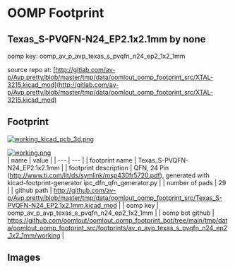 # OOMP Footprint  
## Texas_S-PVQFN-N24_EP2.1x2.1mm  by none  
  
oomp key: oomp_av_p_avp_texas_s_pvqfn_n24_ep2_1x2_1mm  
  
source repo at: [http://gitlab.com/av-p/Avp.pretty/blob/master/tmp/data/oomlout_oomp_footprint_src/XTAL-3215.kicad_mod](http://gitlab.com/av-p/Avp.pretty/blob/master/tmp/data/oomlout_oomp_footprint_src/XTAL-3215.kicad_mod)  
## Footprint  
  
[![working_kicad_pcb_3d.png](working_kicad_pcb_3d_600.png)](working_kicad_pcb_3d.png)  
  
[![working.png](working_600.png)](working.png)  
| name | value | 
| --- | --- | 
| footprint name | Texas_S-PVQFN-N24_EP2.1x2.1mm | 
| footprint description | QFN, 24 Pin (http://www.ti.com/lit/ds/symlink/msp430fr5720.pdf), generated with kicad-footprint-generator ipc_dfn_qfn_generator.py | 
| number of pads | 29 | 
| github path | http://github.com/av-p/Avp.pretty/blob/master/tmp/data/oomlout_oomp_footprint_src/Texas_S-PVQFN-N24_EP2.1x2.1mm.kicad_mod | 
| oomp key | oomp_av_p_avp_texas_s_pvqfn_n24_ep2_1x2_1mm | 
| oomp bot github | https://github.com/oomlout/oomlout_oomp_footprint_bot/tree/main/tmp/data/oomlout_oomp_footprint_src/footprints/av_p_avp_texas_s_pvqfn_n24_ep2_1x2_1mm/working | 
## Images  
